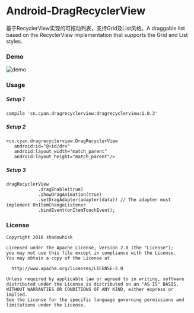 # Android-DragRecyclerView
基于RecyclerView实现的可拖动列表，支持Grid及List风格。A draggable list based on the RecyclerView implementation that supports the Grid and List styles.

### Demo

![demo](http://i.imgur.com/0l8Dnbx.gif)


### Usage

##### Setup 1
    compile 'cn.cyan.dragrecyclerview:dragrecyclerview:1.0.3'

##### Setup 2

    <cn.cyan.dragrecyclerview.DragRecyclerView
       android:id="@+id/drv"
       android:layout_width="match_parent"
       android:layout_height="match_parent"/>

##### Setup 3

    dragRecyclerView
                .dragEnable(true)
                .showDragAnimation(true)
                .setDragAdapter(adapter(data)) // The adapter must implement OnItemChangeListener
                .bindEvent(onItemTouchEvent);

### License

    Copyright 2016 shadowhisk
    
    Licensed under the Apache License, Version 2.0 (the "License");
    you may not use this file except in compliance with the License.
    You may obtain a copy of the License at
    
      http://www.apache.org/licenses/LICENSE-2.0
    
    Unless required by applicable law or agreed to in writing, software
    distributed under the License is distributed on an "AS IS" BASIS,
    WITHOUT WARRANTIES OR CONDITIONS OF ANY KIND, either express or implied.
    See the License for the specific language governing permissions and
    limitations under the License.

